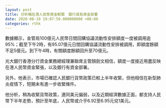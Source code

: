 ```yaml
---
layout: post
title: 分析稱在港人民幣資金較緊　銀行或有資金部署
date: 2020-08-10 19:07:59.000000000 +08:00
categories: rthk
---
```


數據顯示，金管局100億元人民幣日間回購協議流動性安排額度一度被調用逾95%；截至下午2時，有95.07億元日間回購協議流動性安排被調用，即額度餘額不足5億元。到下午4時，有關額度餘額回升至70億元。

光大銀行香港分行資金業務總經理兼聯席主管顏劍文相信，額度一度接近用盡反映在港人民幣資金緊張，以及銀行有資金部署。

另外，他表示，市場已確認人民銀行貨幣政策已較上半年收緊，但他相信在新型肺炎疫情下，短期未有進一步收緊條件。

他分析，稍為收緊貨幣政策，連同美元偏弱，以及近期經濟數據正面，都支持人民幣下半年走勢，預計至年底，人民幣或介乎6.92至6.95元兌1美元。
